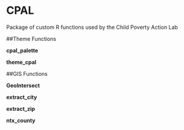 # CPAL
Package of custom R functions used by the Child Poverty Action Lab

##Theme Functions

__cpal_palette__

__theme_cpal__

##GIS Functions

__GeoIntersect__

__extract_city__

__extract_zip__

__ntx_county__
